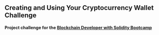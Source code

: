 ## **Creating and Using Your Cryptocurrency Wallet Challenge**

#### Project challenge for the [Blockchain Developer with Solidity Bootcamp](https://www.dio.me/bootcamp/coding-the-future-blockchain-developer-with-solidity)

